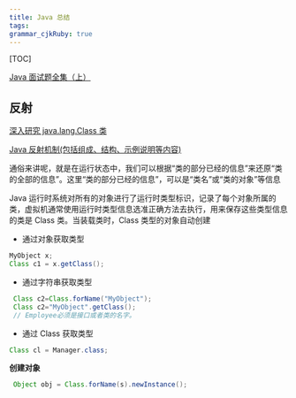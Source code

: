 ```yaml
---
title: Java 总结
tags: 
grammar_cjkRuby: true
---
```


[TOC]


[Java 面试题全集（上）][1]



##  反射

[深入研究 java.lang.Class 类][2]

[Java 反射机制(包括组成、结构、示例说明等内容)][3]

通俗来讲呢，就是在运行状态中，我们可以根据“类的部分已经的信息”来还原“类的全部的信息”。这里“类的部分已经的信息”，可以是“类名”或“类的对象”等信息

Java 运行时系统对所有的对象进行了运行时类型标识，记录了每个对象所属的类，虚拟机通常使用运行时类型信息选准正确方法去执行，用来保存这些类型信息的类是 Class 类。当装载类时，Class 类型的对象自动创建

* 通过对象获取类型
```java
MyObject x;
Class c1 = x.getClass();
```
* 通过字符串获取类型
```java
 Class c2=Class.forName("MyObject");
 Class c2="MyObject".getClass();
 // Employee必须是接口或者类的名字。
```
* 通过 Class 获取类型
```java
Class cl = Manager.class;
```
**创建对象**
```java
 Object obj = Class.forName(s).newInstance();
```

##  

  [1]: http://blog.csdn.net/jackfrued/article/details/44921941
  [2]: http://lavasoft.blog.51cto.com/62575/15433
  [3]: http://wangkuiwu.github.io/2012/03/04/reflection/
